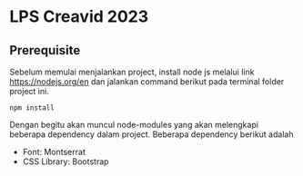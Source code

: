 # LPS Creavid 2023

## Prerequisite

Sebelum memulai menjalankan project, install node js melalui link https://nodejs.org/en dan jalankan command berikut pada terminal folder project ini.

```
npm install
```

Dengan begitu akan muncul node-modules yang akan melengkapi beberapa dependency dalam project. Beberapa dependency berikut adalah

- Font: Montserrat
- CSS Library: Bootstrap
